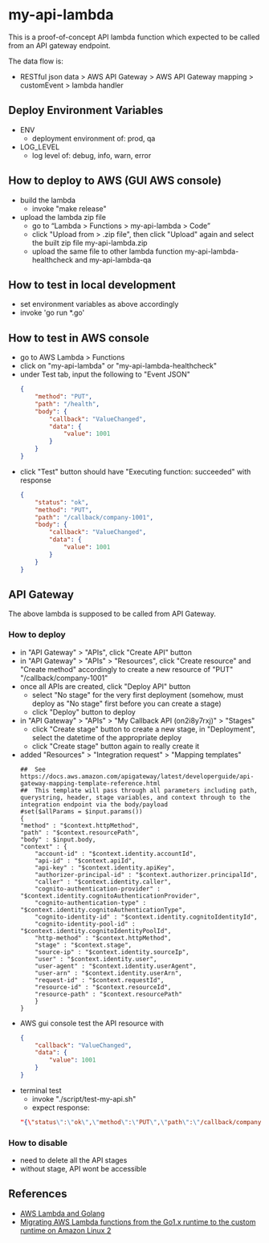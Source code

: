 # my-api-lambda

This is a proof-of-concept API lambda function which expected to be called from an API gateway endpoint.

The data flow is:
* RESTful json data > AWS API Gateway > AWS API Gateway mapping > customEvent > lambda handler

## Deploy Environment Variables

* ENV
    + deployment environment of: prod, qa
* LOG_LEVEL
    + log level of: debug, info, warn, error

## How to deploy to AWS (GUI AWS console)

* build the lambda
    + invoke "make release"
* upload the lambda zip file
    + go to “Lambda > Functions > my-api-lambda > Code”
    + click "Upload from > .zip file", then click "Upload" again and select the built zip file my-api-lambda.zip
    + upload the same file to other lambda function my-api-lambda-healthcheck and my-api-lambda-qa

## How to test in local development

* set environment variables as above accordingly
* invoke 'go run *.go'

## How to test in AWS console

* go to AWS Lambda > Functions
* click on "my-api-lambda" or "my-api-lambda-healthcheck"
* under Test tab, input the following to "Event JSON"
    ```JSON
    {
        "method": "PUT",
        "path": "/health",
        "body": {
            "callback": "ValueChanged",
            "data": {
                "value": 1001
            }
        }
    }
    ```
* click "Test" button should have "Executing function: succeeded" with response
    ```JSON
    {
        "status": "ok",
        "method": "PUT",
        "path": "/callback/company-1001",
        "body": {
            "callback": "ValueChanged",
            "data": {
                "value": 1001
            }
        }
    }
    ```

## API Gateway

The above lambda is supposed to be called from API Gateway.

### How to deploy
* in "API Gateway" > "APIs", click "Create API" button
* in "API Gateway" > "APIs" > "Resources", click "Create resource" and "Create method" accordingly to create a new resource of "PUT" "/callback/company-1001"
* once all APIs are created, click "Deploy API" button
    + select "No stage" for the very first deployment (somehow, must deploy as "No stage" first before you can create a stage)
    + click "Deploy" button to deploy
* in "API Gateway" > "APIs" > "My Callback API (on2i8y7rxj)" > "Stages"
    + click "Create stage" button to create a new stage, in "Deployment", select the datetime of the appropriate deploy
    + click "Create stage" button again to really create it    
* added "Resources" > "Integration request" > "Mapping templates"
    ```
    ##  See https://docs.aws.amazon.com/apigateway/latest/developerguide/api-gateway-mapping-template-reference.html
    ##  This template will pass through all parameters including path, querystring, header, stage variables, and context through to the integration endpoint via the body/payload
    #set($allParams = $input.params())
    {
    "method" : "$context.httpMethod",
    "path" : "$context.resourcePath",
    "body" : $input.body,
    "context" : {
        "account-id" : "$context.identity.accountId",
        "api-id" : "$context.apiId",
        "api-key" : "$context.identity.apiKey",
        "authorizer-principal-id" : "$context.authorizer.principalId",
        "caller" : "$context.identity.caller",
        "cognito-authentication-provider" : "$context.identity.cognitoAuthenticationProvider",
        "cognito-authentication-type" : "$context.identity.cognitoAuthenticationType",
        "cognito-identity-id" : "$context.identity.cognitoIdentityId",
        "cognito-identity-pool-id" : "$context.identity.cognitoIdentityPoolId",
        "http-method" : "$context.httpMethod",
        "stage" : "$context.stage",
        "source-ip" : "$context.identity.sourceIp",
        "user" : "$context.identity.user",
        "user-agent" : "$context.identity.userAgent",
        "user-arn" : "$context.identity.userArn",
        "request-id" : "$context.requestId",
        "resource-id" : "$context.resourceId",
        "resource-path" : "$context.resourcePath"
        }
    }
    ```
* AWS gui console test the API resource with
    ```JSON
    {
        "callback": "ValueChanged",
        "data": {
            "value": 1001
        }
    }
    ```
* terminal test
    + invoke "./script/test-my-api.sh"
    + expect response:
    ```JSON
    "{\"status\":\"ok\",\"method\":\"PUT\",\"path\":\"/callback/company-1001\",\"body\":{\"hello\":\"Hello, my first API lambda!\"}}"
    ```

### How to disable
* need to delete all the API stages
* without stage, API wont be accessible

## References

* [AWS Lambda and Golang](https://blog.stackademic.com/aws-lambda-and-golang-72c191294e82)
* [Migrating AWS Lambda functions from the Go1.x runtime to the custom runtime on Amazon Linux 2](https://aws.amazon.com/blogs/compute/migrating-aws-lambda-functions-from-the-go1-x-runtime-to-the-custom-runtime-on-amazon-linux-2/)
